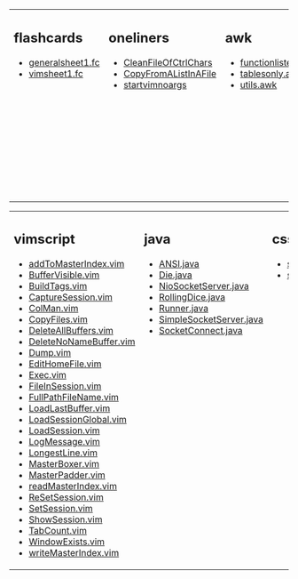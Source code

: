 
<table valign='top'><tr valign='top'>
<td valign=top>

## flashcards
- [generalsheet1.fc](https://raw.githubusercontent.com/archernar/scripts/main/flashcards/generalsheet1.fc)
- [vimsheet1.fc](https://raw.githubusercontent.com/archernar/scripts/main/flashcards/vimsheet1.fc)
</td>
<td valign=top>

## oneliners
- [CleanFileOfCtrlChars](https://raw.githubusercontent.com/archernar/scripts/main/oneliners/CleanFileOfCtrlChars)
- [CopyFromAListInAFile](https://raw.githubusercontent.com/archernar/scripts/main/oneliners/CopyFromAListInAFile)
- [startvimnoargs](https://raw.githubusercontent.com/archernar/scripts/main/oneliners/startvimnoargs)
</td>
<td valign=top>

## awk
- [functionlister.awk](https://raw.githubusercontent.com/archernar/scripts/main/awk/functionlister.awk)
- [tablesonly.awk](https://raw.githubusercontent.com/archernar/scripts/main/awk/tablesonly.awk)
- [utils.awk](https://raw.githubusercontent.com/archernar/scripts/main/awk/utils.awk)
</td>
<td valign=top>

## bash
- [bash.top](https://raw.githubusercontent.com/archernar/scripts/main/bash/bash.top)
- [my](https://raw.githubusercontent.com/archernar/scripts/main/bash/my)
- [removefromfilename](https://raw.githubusercontent.com/archernar/scripts/main/bash/removefromfilename)
- [SharedLibrary.bash](https://raw.githubusercontent.com/archernar/scripts/main/bash/SharedLibrary.bash)
- [sitetotext](https://raw.githubusercontent.com/archernar/scripts/main/bash/sitetotext)
- [sitetotextraw](https://raw.githubusercontent.com/archernar/scripts/main/bash/sitetotextraw)
- [slapfilename](https://raw.githubusercontent.com/archernar/scripts/main/bash/slapfilename)
- [tagit](https://raw.githubusercontent.com/archernar/scripts/main/bash/tagit)
- [tagman](https://raw.githubusercontent.com/archernar/scripts/main/bash/tagman)
- [tags](https://raw.githubusercontent.com/archernar/scripts/main/bash/tags)
- [bash.top](https://raw.githubusercontent.com/archernar/scripts/main/bash.top)
- [.vim.vimsplit](https://raw.githubusercontent.com/archernar/scripts/main/bash/.vim.vimsplit)
</td>
</tr></table>


<table valign='top'><tr valign='top'>
<td valign=top>

## vimscript
- [addToMasterIndex.vim](https://raw.githubusercontent.com/archernar/scripts/main/vimscript/addToMasterIndex.vim)
- [BufferVisible.vim](https://raw.githubusercontent.com/archernar/scripts/main/vimscript/BufferVisible.vim)
- [BuildTags.vim](https://raw.githubusercontent.com/archernar/scripts/main/vimscript/BuildTags.vim)
- [CaptureSession.vim](https://raw.githubusercontent.com/archernar/scripts/main/vimscript/CaptureSession.vim)
- [ColMan.vim](https://raw.githubusercontent.com/archernar/scripts/main/vimscript/ColMan.vim)
- [CopyFiles.vim](https://raw.githubusercontent.com/archernar/scripts/main/vimscript/CopyFiles.vim)
- [DeleteAllBuffers.vim](https://raw.githubusercontent.com/archernar/scripts/main/vimscript/DeleteAllBuffers.vim)
- [DeleteNoNameBuffer.vim](https://raw.githubusercontent.com/archernar/scripts/main/vimscript/DeleteNoNameBuffer.vim)
- [Dump.vim](https://raw.githubusercontent.com/archernar/scripts/main/vimscript/Dump.vim)
- [EditHomeFile.vim](https://raw.githubusercontent.com/archernar/scripts/main/vimscript/EditHomeFile.vim)
- [Exec.vim](https://raw.githubusercontent.com/archernar/scripts/main/vimscript/Exec.vim)
- [FileInSession.vim](https://raw.githubusercontent.com/archernar/scripts/main/vimscript/FileInSession.vim)
- [FullPathFileName.vim](https://raw.githubusercontent.com/archernar/scripts/main/vimscript/FullPathFileName.vim)
- [LoadLastBuffer.vim](https://raw.githubusercontent.com/archernar/scripts/main/vimscript/LoadLastBuffer.vim)
- [LoadSessionGlobal.vim](https://raw.githubusercontent.com/archernar/scripts/main/vimscript/LoadSessionGlobal.vim)
- [LoadSession.vim](https://raw.githubusercontent.com/archernar/scripts/main/vimscript/LoadSession.vim)
- [LogMessage.vim](https://raw.githubusercontent.com/archernar/scripts/main/vimscript/LogMessage.vim)
- [LongestLine.vim](https://raw.githubusercontent.com/archernar/scripts/main/vimscript/LongestLine.vim)
- [MasterBoxer.vim](https://raw.githubusercontent.com/archernar/scripts/main/vimscript/MasterBoxer.vim)
- [MasterPadder.vim](https://raw.githubusercontent.com/archernar/scripts/main/vimscript/MasterPadder.vim)
- [readMasterIndex.vim](https://raw.githubusercontent.com/archernar/scripts/main/vimscript/readMasterIndex.vim)
- [ReSetSession.vim](https://raw.githubusercontent.com/archernar/scripts/main/vimscript/ReSetSession.vim)
- [SetSession.vim](https://raw.githubusercontent.com/archernar/scripts/main/vimscript/SetSession.vim)
- [ShowSession.vim](https://raw.githubusercontent.com/archernar/scripts/main/vimscript/ShowSession.vim)
- [TabCount.vim](https://raw.githubusercontent.com/archernar/scripts/main/vimscript/TabCount.vim)
- [WindowExists.vim](https://raw.githubusercontent.com/archernar/scripts/main/vimscript/WindowExists.vim)
- [writeMasterIndex.vim](https://raw.githubusercontent.com/archernar/scripts/main/vimscript/writeMasterIndex.vim)
</td>
<td valign=top>

## java
- [ANSI.java](https://raw.githubusercontent.com/archernar/scripts/main/java/ANSI.java)
- [Die.java](https://raw.githubusercontent.com/archernar/scripts/main/java/Die.java)
- [NioSocketServer.java](https://raw.githubusercontent.com/archernar/scripts/main/java/NioSocketServer.java)
- [RollingDice.java](https://raw.githubusercontent.com/archernar/scripts/main/java/RollingDice.java)
- [Runner.java](https://raw.githubusercontent.com/archernar/scripts/main/java/Runner.java)
- [SimpleSocketServer.java](https://raw.githubusercontent.com/archernar/scripts/main/java/SimpleSocketServer.java)
- [SocketConnect.java](https://raw.githubusercontent.com/archernar/scripts/main/java/SocketConnect.java)
</td>
<td valign=top>

## css
- [simple.css](https://raw.githubusercontent.com/archernar/scripts/main/css/simple.css)
- [simple.css](https://raw.githubusercontent.com/archernar/scripts/main/simple.css)
</td>
<td valign=top>

## adlist
- [list.adlist](https://raw.githubusercontent.com/archernar/scripts/main/adlist/list.adlist)
</td>
</tr></table>

